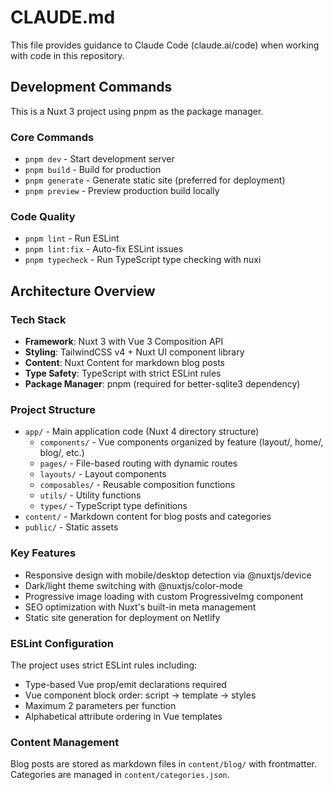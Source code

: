 # CLAUDE.md

This file provides guidance to Claude Code (claude.ai/code) when working with code in this repository.

## Development Commands

This is a Nuxt 3 project using pnpm as the package manager.

### Core Commands
- `pnpm dev` - Start development server
- `pnpm build` - Build for production
- `pnpm generate` - Generate static site (preferred for deployment)
- `pnpm preview` - Preview production build locally

### Code Quality
- `pnpm lint` - Run ESLint
- `pnpm lint:fix` - Auto-fix ESLint issues
- `pnpm typecheck` - Run TypeScript type checking with nuxi

## Architecture Overview

### Tech Stack
- **Framework**: Nuxt 3 with Vue 3 Composition API
- **Styling**: TailwindCSS v4 + Nuxt UI component library
- **Content**: Nuxt Content for markdown blog posts
- **Type Safety**: TypeScript with strict ESLint rules
- **Package Manager**: pnpm (required for better-sqlite3 dependency)

### Project Structure
- `app/` - Main application code (Nuxt 4 directory structure)
  - `components/` - Vue components organized by feature (layout/, home/, blog/, etc.)
  - `pages/` - File-based routing with dynamic routes
  - `layouts/` - Layout components
  - `composables/` - Reusable composition functions
  - `utils/` - Utility functions
  - `types/` - TypeScript type definitions
- `content/` - Markdown content for blog posts and categories
- `public/` - Static assets

### Key Features
- Responsive design with mobile/desktop detection via @nuxtjs/device
- Dark/light theme switching with @nuxtjs/color-mode
- Progressive image loading with custom ProgressiveImg component
- SEO optimization with Nuxt's built-in meta management
- Static site generation for deployment on Netlify

### ESLint Configuration
The project uses strict ESLint rules including:
- Type-based Vue prop/emit declarations required
- Vue component block order: script → template → styles
- Maximum 2 parameters per function
- Alphabetical attribute ordering in Vue templates

### Content Management
Blog posts are stored as markdown files in `content/blog/` with frontmatter. Categories are managed in `content/categories.json`.